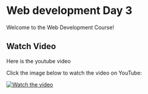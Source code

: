 # Web development Day 3

Welcome to the Web Development Course!

## Watch Video

Here is the youtube video

Click the image below to watch the video on YouTube:

[![Watch the video](https://img.youtube.com/vi/ococy5zFkHM/0.jpg)](https://youtu.be/ococy5zFkHM)
